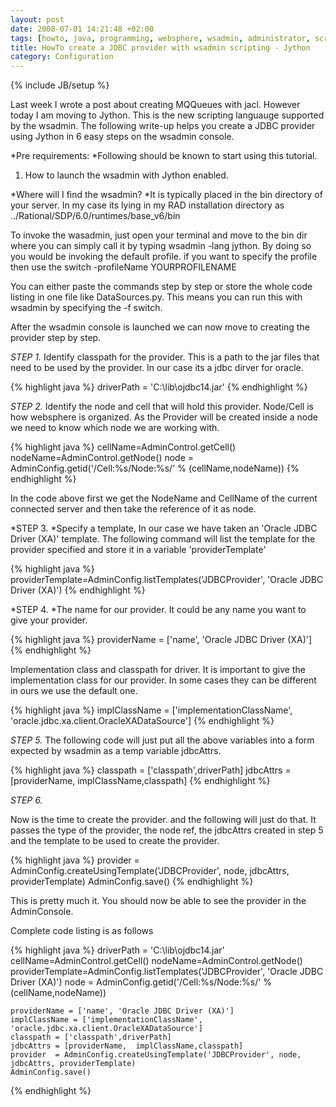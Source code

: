 ```yaml
---
layout: post
date: 2008-07-01 14:21:48 +02:00
tags: [howto, java, programming, websphere, wsadmin, administrator, scripting, sysadmin, ibm, jython, jdbc]
title: HowTo create a JDBC provider with wsadmin scripting - Jython
category: Configuration
---
```

{% include JB/setup %}

Last week I wrote a post about creating MQQueues with jacl. However today I am moving to Jython. This is the new scripting languauge supported by the wsadmin. The following write-up helps you create a JDBC provider using Jython in 6 easy steps on the wsadmin console.

*Pre requirements:
*Following should be known to start using this tutorial.

1. How to launch the wsadmin with Jython enabled.

*Where will I find the wsadmin?
*It is typically placed in the bin directory of your server.
In my case its lying in my RAD installation directory as
../Rational/SDP/6.0/runtimes/base_v6/bin

To invoke the wasadmin, just open your terminal and move to the bin dir where you can simply call it by typing wsadmin -lang jython. By doing so you would be invoking the default profile. if you want to specify the profile then use the switch -profileName YOURPROFILENAME

You can either paste the commands step by step or store the whole code listing in one file like DataSources.py. This means you can run this with wsadmin by specifying the -f switch.

After the wsadmin console is launched we can now move to creating the provider step by step.

*STEP 1.*
Identify classpath for the provider. This is a path to the jar files that need to be used by the provider. In our case its a jdbc dirver for oracle.

{% highlight java %}
	driverPath = 'C:\lib\ojdbc14.jar'
{% endhighlight %}

*STEP 2.*
Identify the node and cell that will hold this provider. Node/Cell is how websphere is organized. As the Provider will be created inside a node we need to know which node we are working with.

{% highlight java %}
	cellName=AdminControl.getCell()
	nodeName=AdminControl.getNode()
	node = AdminConfig.getid('/Cell:%s/Node:%s/' % (cellName,nodeName))
{% endhighlight %}

In the code above first we get the NodeName and CellName of the current connected server and then take the reference of it as node.

*STEP 3.
*Specify a template, In our case we have taken an 'Oracle JDBC Driver (XA)' template.
The following command will list the template for the provider specified and store it in a variable 'providerTemplate'

{% highlight java %}
	providerTemplate=AdminConfig.listTemplates('JDBCProvider', 'Oracle JDBC Driver (XA)')
{% endhighlight %}

*STEP 4.
*The name for our provider. It could be any name you want to give your provider.

{% highlight java %}
	providerName = ['name', 'Oracle JDBC Driver (XA)']
{% endhighlight %}

Implementation class and classpath for driver.
It is important to give the implementation class for our provider. In some cases they can be different in ours we use the default one.

{% highlight java %}
	implClassName = ['implementationClassName', 'oracle.jdbc.xa.client.OracleXADataSource']
{% endhighlight %}

*STEP 5.*
The following code will just put all the above variables into a form expected by wsadmin as a temp variable jdbcAttrs.

{% highlight java %}
	classpath = ['classpath',driverPath]
	jdbcAttrs = [providerName,  implClassName,classpath]
{% endhighlight %}

*STEP 6.*

Now is the time to create the provider. and the following will just do that. It passes the type of the provider, the node ref, the jdbcAttrs created in step 5 and the template to be used to create the provider.

{% highlight java %}
	provider  = AdminConfig.createUsingTemplate('JDBCProvider', node, jdbcAttrs, providerTemplate)
	AdminConfig.save()
{% endhighlight %}

This is pretty much it. You should now be able to see the provider in the AdminConsole.

Complete code listing is as follows

{% highlight java %}
	driverPath = 'C:\lib\ojdbc14.jar'
	cellName=AdminControl.getCell()
	nodeName=AdminControl.getNode()
	providerTemplate=AdminConfig.listTemplates('JDBCProvider', 'Oracle JDBC Driver (XA)')
	node = AdminConfig.getid('/Cell:%s/Node:%s/' % (cellName,nodeName))

	providerName = ['name', 'Oracle JDBC Driver (XA)']
	implClassName = ['implementationClassName', 'oracle.jdbc.xa.client.OracleXADataSource']
	classpath = ['classpath',driverPath]
	jdbcAttrs = [providerName,  implClassName,classpath]
	provider  = AdminConfig.createUsingTemplate('JDBCProvider', node, jdbcAttrs, providerTemplate)
	AdminConfig.save()
{% endhighlight %}
